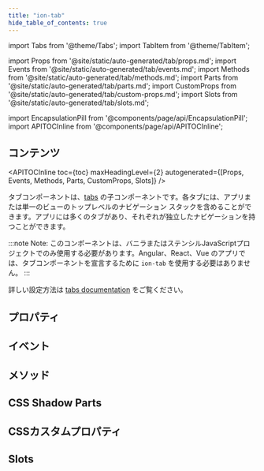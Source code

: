 ```yaml
---
title: "ion-tab"
hide_table_of_contents: true
---
```

import Tabs from '@theme/Tabs';
import TabItem from '@theme/TabItem';

import Props from '@site/static/auto-generated/tab/props.md';
import Events from '@site/static/auto-generated/tab/events.md';
import Methods from '@site/static/auto-generated/tab/methods.md';
import Parts from '@site/static/auto-generated/tab/parts.md';
import CustomProps from '@site/static/auto-generated/tab/custom-props.md';
import Slots from '@site/static/auto-generated/tab/slots.md';

<head>
  <title>ion-tab - Ionic Framework Application Component</title>
  <meta name="description" content="ion-tab is a child component of tabs. Each ion-tab can contain a top level navigation stack for an application or a single view. Read to learn more." />
</head>

import EncapsulationPill from '@components/page/api/EncapsulationPill';
import APITOCInline from '@components/page/api/APITOCInline';

<EncapsulationPill type="shadow" />

<h2 className="table-of-contents__title">コンテンツ</h2>

<APITOCInline
  toc={toc}
  maxHeadingLevel={2}
  autogenerated={[Props, Events, Methods, Parts, CustomProps, Slots]}
/>



タブコンポーネントは、[tabs](tabs.md) の子コンポーネントです。各タブには、アプリまたは単一のビューのトップレベルのナビゲーション スタックを含めることができます。アプリには多くのタブがあり、それぞれが独立したナビゲーションを持つことができます。

:::note
 Note: このコンポーネントは、バニラまたはステンシルJavaScriptプロジェクトでのみ使用する必要があります。Angular、React、Vue のアプリでは、タブコンポーネントを宣言するために `ion-tab` を使用する必要はありません。
:::


詳しい設定方法は [tabs documentation](tabs.md) をご覧ください。



## プロパティ
<Props />

## イベント
<Events />

## メソッド
<Methods />

## CSS Shadow Parts
<Parts />

## CSSカスタムプロパティ
<CustomProps />

## Slots
<Slots />